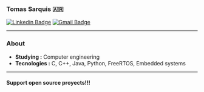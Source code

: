 ### Tomas Sarquis 🇦🇷
[![Linkedin Badge](https://img.shields.io/badge/-Tomas_Sarquis-blue?style=flat-square&logo=Linkedin&logoColor=white&link=https://www.linkedin.com/in/tomas-sarquis//)](https://www.linkedin.com/in/tomas-sarquis/) [![Gmail Badge](https://img.shields.io/badge/-tsarquis88@gmail.com-c14438?style=flat-square&logo=Gmail&logoColor=white&link=mailto:tsarquis88@gmail.com)](mailto:tsarquis88@gmail.com)

---------------------------------------------------------------------------------------------------------------------------------------------------------------------------------
### About

-  **Studying :** Computer engineering
-  **Tecnologies :** C, C++, Java, Python, FreeRTOS, Embedded systems

---------------------------------------------------------------------------------------------------------------------------------------------------------------------------------

#### Support open source proyects!!!
